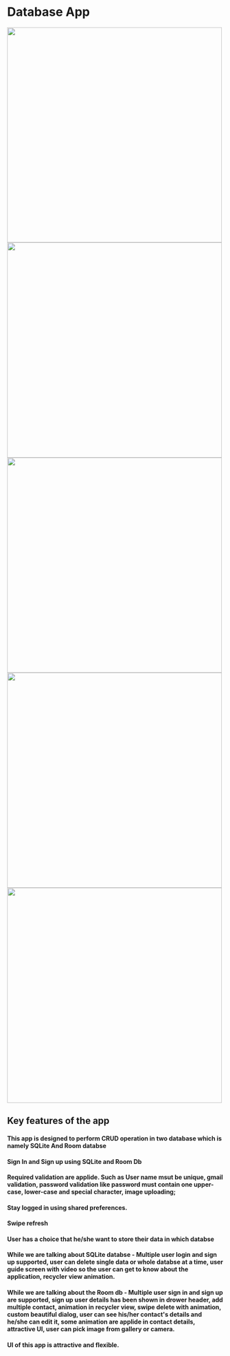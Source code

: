 # Database App

<img src="https://user-images.githubusercontent.com/72681916/192969211-811b714c-74d5-4b06-8104-041feef83c3f.jpeg" height="500" /> <img src="https://user-images.githubusercontent.com/72681916/192969243-0e57bba4-a348-482e-ae3a-ab7896b540ec.jpeg" height="500" />
<img src="https://user-images.githubusercontent.com/72681916/192969257-c7d64ad5-410e-4d3b-9fb0-c0d3a1acf74a.jpeg" height="500" />
<img src="https://user-images.githubusercontent.com/72681916/192969293-4687891b-621b-442d-a503-df1705f579f3.jpeg" height="500" />
<img src="https://user-images.githubusercontent.com/72681916/192969336-e06389f7-cd2d-4e18-85a1-baec4125b4ee.jpeg" height="500" />

## Key features of the app 
#### This app is designed to perform CRUD operation in two database which is namely SQLite And Room databse
#### Sign In and Sign up using SQLite and Room Db 
#### Required validation are applide. Such as User name msut be unique, gmail validation, password validation like password must contain one upper-case, lower-case and special character, image uploading;
#### Stay logged in using shared preferences.
#### Swipe refresh
#### User has a choice that he/she want to store their data in which databse
#### While we are talking about SQLite databse - Multiple user login and sign up supported, user can delete single data or whole databse at a time, user guide screen with video so the user can get to know about the application, recycler view animation.
#### While we are talking about the Room db - Multiple user sign in and sign up are supported, sign up user details has been shown in drower header, add multiple contact, animation in recycler view, swipe delete with animation, custom beautiful dialog, user can see his/her contact's details and he/she can edit it, some animation are applide in contact details, attractive UI, user can pick image from gallery or camera.
#### UI of this app is attractive and flexible.
